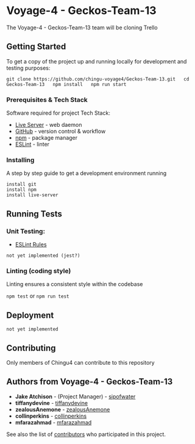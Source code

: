 # Voyage-4 - Geckos-Team-13

The Voyage-4 - Geckos-Team-13 team will be cloning Trello

## Getting Started

To get a copy of the project up and running locally for development and testing purposes:

`
git clone https://github.com/chingu-voyage4/Geckos-Team-13.git  
cd Geckos-Team-13  
npm install  
npm run start
`

### Prerequisites & Tech Stack

Software required for project Tech Stack:

* [Live Server](https://www.npmjs.com/package/live-server) - web daemon
* [GitHub](https://github.com) - version control & workflow
* [npm](https://www.npmjs.com) - package manager
* [ESLint](https://www.npmjs.com/package/eslint) - linter





### Installing

A step by step guide to get a development environment running


```
install git  
install npm  
install live-server
```




## Running Tests

### Unit Testing:


* [ESLint Rules](https://eslint.org/docs/rules/)

`not yet implemented (jest?) `

### Linting (coding style)
Linting ensures a consistent style within the codebase

`npm test` or `npm run test`


## Deployment
`not yet implemented`

## Contributing

Only members of Chingu4 can contribute to this repository

## Authors from Voyage-4 - Geckos-Team-13

* **Jake Atchison** - (Project Manager) - [sipofwater](https://github.com/sipofwater)
* **tiffanydevine** - [tiffanydevine](https://github.com/tiffanydevine)
* **zealousAnemone** - [zealousAnemone](https://github.com/zealousAnemone)
* **collinperkins** - [collinperkins](https://github.com/collinperkins)
* **mfarazahmad** - [mfarazahmad](https://github.com/mfarazahmad)

See also the list of [contributors](https://github.com/chingu-voyage4/Geckos-Team-13/contributors) who participated in this project.

